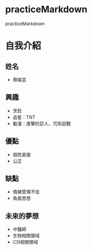 # practiceMarkdown
practiceMarkdown
# 自我介紹

## 姓名
- 蔡喻芸

## 興趣
- 烹飪
- 追星：TNT
- 動漫：進擊的巨人、咒術迴戰

## 優點
- 個性直接
- 公正

## 缺點
- 情緒管理不佳
- 負面思想

## 未來的夢想
- 中醫師
- 生物相關領域
- CSI相關領域
